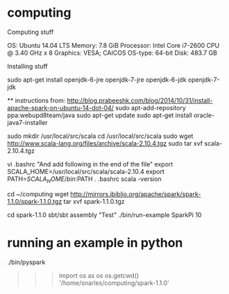 # computing

Computing stuff

OS: Ubuntu 14.04 LTS
Memory: 7.8 GiB
Processor: Intel Core i7-2600 CPU @ 3.40 GHz x 8
Graphics: VESA; CAICOS
OS-type: 64-bit
Disk: 483.7 GB

Installing stuff

sudo apt-get install openjdk-6-jre openjdk-7-jre openjdk-6-jdk openjdk-7-jdk

** instructions from: http://blog.prabeeshk.com/blog/2014/10/31/install-apache-spark-on-ubuntu-14-dot-04/
sudo apt-add-repository ppa:webupd8team/java
sudo apt-get update
sudo apt-get install oracle-java7-installer


sudo mkdir /usr/local/src/scala
cd /usr/local/src/scala
sudo wget http://www.scala-lang.org/files/archive/scala-2.10.4.tgz
sudo tar xvf scala-2.10.4.tgz

vi .bashrc
"And add following in the end of the file"
export SCALA_HOME=/usr/local/src/scala/scala-2.10.4
export PATH=$SCALA_HOME/bin:$PATH
. .bashrc
scala -version

cd ~/computing
wget http://mirrors.ibiblio.org/apache/spark/spark-1.1.0/spark-1.1.0.tgz
tar xvf spark-1.1.0.tgz 

cd spark-1.1.0
sbt/sbt assembly
"Test"
./bin/run-example SparkPi 10

# running an example in python

./bin/pyspark

>>> import os as os
>>> os.getcwd()
'/home/snarles/computing/spark-1.1.0'

